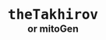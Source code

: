 <h1 align='center'>
  <samp>theTakhirov</samp>
  <br />
  <sup>
    <sub>
      or mitoGen
    </sub>
  </sup>
</h1>
